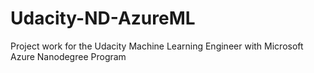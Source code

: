 # Udacity-ND-AzureML
Project work for the Udacity Machine Learning Engineer with Microsoft Azure Nanodegree Program
